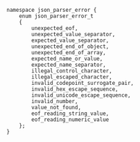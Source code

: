     namespace json_parser_error {
        enum json_parser_error_t 
        {
            unexpected_eof,
            unexpected_value_separator,
            expected_value_separator,
            unexpected_end_of_object,
            unexpected_end_of_array,
            expected_name_or_value,
            expected_name_separator,
            illegal_control_character,
            illegal_escaped_character,
            invalid_codepoint_surrogate_pair,
            invalid_hex_escape_sequence,
            invalid_unicode_escape_sequence,
            invalid_number,
            value_not_found,
            eof_reading_string_value,
            eof_reading_numeric_value
        };
    }


